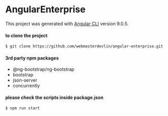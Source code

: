 # AngularEnterprise

This project was generated with [Angular CLI](https://github.com/angular/angular-cli) version 9.0.5.

#### to clone the project
```sh
$ git clone https://github.com/webmasterdevlin/angular-enterprise.git
```

#### 3rd party npm packages
 - @ng-bootstrap/ng-bootstrap
 - bootstrap
 - json-server 
 - concurrently


#### please check the scripts inside package.json
```sh
$ npm run start
```